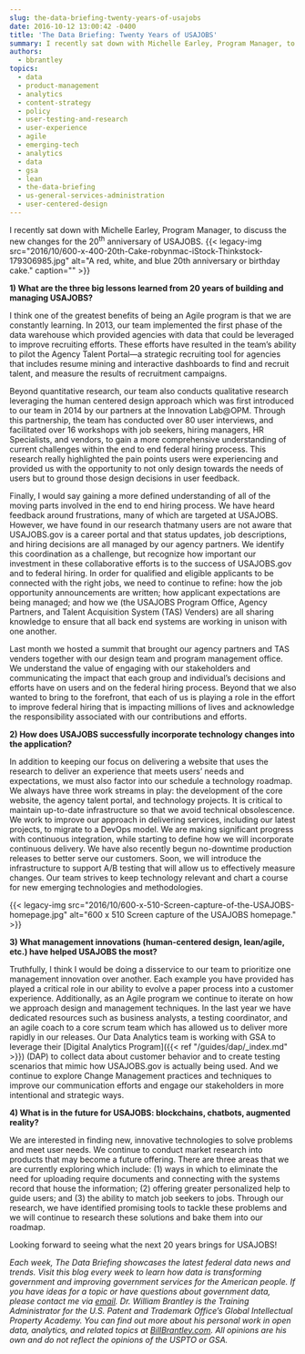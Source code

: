```yaml
---
slug: the-data-briefing-twenty-years-of-usajobs
date: 2016-10-12 13:00:42 -0400
title: 'The Data Briefing: Twenty Years of USAJOBS'
summary: I recently sat down with Michelle Earley, Program Manager, to discuss the new changes for the 20th anniversary of USAJOBS. 1) What are the three big lessons learned from 20 years of building and managing USAJOBS? I think one of the greatest benefits of being an Agile program is that we are constantly learning. In
authors:
  - bbrantley
topics:
  - data
  - product-management
  - analytics
  - content-strategy
  - policy
  - user-testing-and-research
  - user-experience
  - agile
  - emerging-tech
  - analytics
  - data
  - gsa
  - lean
  - the-data-briefing
  - us-general-services-administration
  - user-centered-design
---
```


I recently sat down with Michelle Earley, Program Manager, to discuss the new changes for the 20<sup>th</sup> anniversary of USAJOBS. {{< legacy-img src="2016/10/600-x-400-20th-Cake-robynmac-iStock-Thinkstock-179306985.jpg" alt="A red, white, and blue 20th anniversary or birthday cake." caption="" >}}

**1) What are the three big lessons learned from 20 years of building and managing USAJOBS?**

I think one of the greatest benefits of being an Agile program is that we are constantly learning. In 2013, our team implemented the first phase of the data warehouse which provided agencies with data that could be leveraged to improve recruiting efforts. These efforts have resulted in the team’s ability to pilot the Agency Talent Portal—a strategic recruiting tool for agencies that includes resume mining and interactive dashboards to find and recruit talent, and measure the results of recruitment campaigns.

Beyond quantitative research, our team also conducts qualitative research leveraging the human centered design approach which was first introduced to our team in 2014 by our partners at the Innovation Lab@OPM. Through this partnership, the team has conducted over 80 user interviews, and facilitated over 16 workshops with job seekers, hiring managers, HR Specialists, and vendors, to gain a more comprehensive understanding of current challenges within the end to end federal hiring process. This research really highlighted the pain points users were experiencing and provided us with the opportunity to not only design towards the needs of users but to ground those design decisions in user feedback.

Finally, I would say gaining a more defined understanding of all of the moving parts involved in the end to end hiring process. We have heard feedback around frustrations, many of which are targeted at USAJOBS. However, we have found in our research thatmany users are not aware that USAJOBS.gov is a career portal and that status updates, job descriptions, and hiring decisions are all managed by our agency partners. We identify this coordination as a challenge, but recognize how important our investment in these collaborative efforts is to the success of USAJOBS.gov and to federal hiring. In order for qualified and eligible applicants to be connected with the right jobs, we need to continue to refine: how the job opportunity announcements are written; how applicant expectations are being managed; and how we (the USAJOBS Program Office, Agency Partners, and Talent Acquisition System (TAS) Venders) are all sharing knowledge to ensure that all back end systems are working in unison with one another.

Last month we hosted a summit that brought our agency partners and TAS venders together with our design team and program management office. We understand the value of engaging with our stakeholders and communicating the impact that each group and individual’s decisions and efforts have on users and on the federal hiring process. Beyond that we also wanted to bring to the forefront, that each of us is playing a role in the effort to improve federal hiring that is impacting millions of lives and acknowledge the responsibility associated with our contributions and efforts.

**2) How does USAJOBS successfully incorporate technology changes into the application?**

In addition to keeping our focus on delivering a website that uses the research to deliver an experience that meets users’ needs and expectations, we must also factor into our schedule a technology roadmap. We always have three work streams in play: the development of the core website, the agency talent portal, and technology projects. It is critical to maintain up-to-date infrastructure so that we avoid technical obsolescence. We work to improve our approach in delivering services, including our latest projects, to migrate to a DevOps model. We are making significant progress with continuous integration, while starting to define how we will incorporate continuous delivery. We have also recently begun no-downtime production releases to better serve our customers. Soon, we will introduce the infrastructure to support A/B testing that will allow us to effectively measure changes. Our team strives to keep technology relevant and chart a course for new emerging technologies and methodologies.

{{< legacy-img src="2016/10/600-x-510-Screen-capture-of-the-USAJOBS-homepage.jpg" alt="600 x 510 Screen capture of the USAJOBS homepage." >}}

**3) What management innovations (human-centered design, lean/agile, etc.) have helped USAJOBS the most?**

Truthfully, I think I would be doing a disservice to our team to prioritize one management innovation over another. Each example you have provided has played a critical role in our ability to evolve a paper process into a customer experience. Additionally, as an Agile program we continue to iterate on how we approach design and management techniques. In the last year we have dedicated resources such as business analysts, a testing coordinator, and an agile coach to a core scrum team which has allowed us to deliver more rapidly in our releases. Our Data Analytics team is working with GSA to leverage their [Digital Analytics Program]({{< ref "/guides/dap/_index.md" >}}) (DAP) to collect data about customer behavior and to create testing scenarios that mimic how USAJOBS.gov is actually being used. And we continue to explore Change Management practices and techniques to improve our communication efforts and engage our stakeholders in more intentional and strategic ways.

**4) What is in the future for USAJOBS: blockchains, chatbots, augmented reality?**

We are interested in finding new, innovative technologies to solve problems and meet user needs. We continue to conduct market research into products that may become a future offering. There are three areas that we are currently exploring which include: (1) ways in which to eliminate the need for uploading require documents and connecting with the systems record that house the information; (2) offering greater personalized help to guide users; and (3) the ability to match job seekers to jobs. Through our research, we have identified promising tools to tackle these problems and we will continue to research these solutions and bake them into our roadmap.

Looking forward to seeing what the next 20 years brings for USAJOBS!

_Each week, The Data Briefing showcases the latest federal data news and trends. Visit this blog every week to learn how data is transforming government and improving government services for the American people. If you have ideas for a topic or have questions about government data, please contact me via [email](mailto:bill@billbrantley.com)._
_Dr. William Brantley is the Training Administrator for the U.S. Patent and Trademark Office’s Global Intellectual Property Academy. You can find out more about his personal work in open data, analytics, and related topics at [BillBrantley.com](http://billbrantley.com). All opinions are his own and do not reflect the opinions of the USPTO or GSA._
